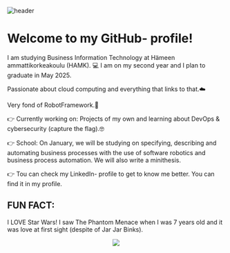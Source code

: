 
![header](https://github.com/tiibuturner/tiibuturner/assets/111892419/e85b8dd4-bc5b-4a17-b306-723ad9a5d263)

<h1 style=
    font-family: 'Segoe UI', Tahoma, Geneva, Verdana, sans-serif;
    font-size: xx-large;>Welcome to my GitHub- profile!</h1>
<p style=
    font-family: 'Segoe UI', Tahoma, Geneva, Verdana, sans-serif;>I am studying Business Information Technology at Hämeen ammattikorkeakoulu (HAMK). 💻
I am on my second year and I plan to graduate in May 2025.</p>

<p style=
    font-family: 'Segoe UI', Tahoma, Geneva, Verdana, sans-serif;>Passionate about cloud computing and everything that links to that.☁️</p>
<p style=
    font-family: 'Segoe UI', Tahoma, Geneva, Verdana, sans-serif;>Very fond of RobotFramework.🤖</p>

<p style=
    font-family: 'Segoe UI', Tahoma, Geneva, Verdana, sans-serif;>👉 Currently working on: Projects of my own and learning about DevOps & cybersecurity (capture the flag).🤓</p>
    
<p style=
    font-family: 'Segoe UI', Tahoma, Geneva, Verdana, sans-serif;>👉 School: On January, we will be studying on specifying, describing and automating business processes with the use of software robotics and business process automation. We will also write a minithesis.</p> 

<p style=
    font-family: 'Segoe UI', Tahoma, Geneva, Verdana, sans-serif;>👉 Tou can check my LinkedIn- profile to get to know me better. You can find it in my profile.</p>

<h2 style=
    font-family: 'Segoe UI', Tahoma, Geneva, Verdana, sans-serif;><b>FUN FACT</b>:</h2>

<p style=
    font-family: 'Segoe UI', Tahoma, Geneva, Verdana, sans-serif;>I LOVE Star Wars! I saw The Phantom Menace when I was 7 years old and it was love at first sight (despite of Jar Jar Binks).</p>

<p align="center">
  <img src="https://github.com/tiibuturner/tiibuturner/assets/111892419/ead909ba-10b6-420d-94f8-bca8c3eb35a6">
</p>
